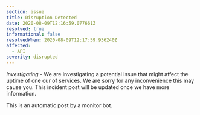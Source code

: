 ```yaml
---
section: issue
title: Disruption Detected
date: 2020-08-09T12:16:59.077661Z
resolved: true
informational: false
resolvedWhen: 2020-08-09T12:17:59.936240Z
affected:
  - API
severity: disrupted
---
```

*Investigating* - We are investigating a potential issue that might affect the uptime of one our of services. We are sorry for any inconvenience this may cause you. This incident post will be updated once we have more information.

This is an automatic post by a monitor bot.
        